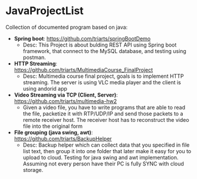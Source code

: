 # JavaProjectList
Collection of documented program based on java:

* **Spring boot**: https://github.com/triarts/springBootDemo
  * Desc: This Project is about bulding REST API using Spring boot framework, that connect to the MySQL database, and testing using postman.
* **HTTP Streaming**: https://github.com/triarts/MultimediaCourse_FinalProject
  * Desc: Multimedia course final project, goals is to implement HTTP streaming. The server is using VLC media player and the client is using andorid app
* **Video Streaming via TCP (Client, Server)**: https://github.com/triarts/multimedia-hw2
  * Given a video file, you have to write programs that are able to read the file, packetize it with RTP/UDP/IP and send those packets to a remote receiver host. The receiver host has to reconstruct the video file into the original form
* **File grouping (java swing, awt)**: https://github.com/triarts/BackupHelper
  * Desc: Backup helper which can collect data that you specified in file list text, then group it into one folder that later make it easy for you to upload to cloud. Testing for java swing and awt implementation. Assuming not every person have their PC is fully SYNC with cloud storage.
